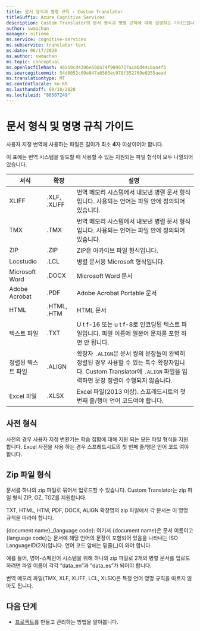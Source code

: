 ```yaml
---
title: 문서 형식과 명명 규칙 - Custom Translator
titleSuffix: Azure Cognitive Services
description: Custom Translator의 문서 형식과 명명 규칙에 대해 설명하는 가이드입니다. 이 개념은 문서 이름을 더 잘 관리 하 고 이름 충돌을 방지 하는 데 도움이 됩니다.
author: swmachan
manager: nitinme
ms.service: cognitive-services
ms.subservice: translator-text
ms.date: 08/17/2020
ms.author: swmachan
ms.topic: conceptual
ms.openlocfilehash: 46a19cd4396e598a74f9099727ac80d44c0a44f5
ms.sourcegitcommit: 54d8052c09e847a6565ec978f352769e8955aead
ms.translationtype: MT
ms.contentlocale: ko-KR
ms.lasthandoff: 08/18/2020
ms.locfileid: "88507249"
---
```

# <a name="document-formats-and-naming-convention-guidance"></a>문서 형식 및 명명 규칙 가이드

사용자 지정 번역에 사용하는 파일은 길이가 최소 **4**자 이상이어야 합니다.

이 표에는 번역 시스템을 빌드할 때 사용할 수 있는 지원되는 파일 형식이 모두 나열되어 있습니다.

| 서식            | 확장   | 설명                                                                                                                                                                                                                                                                    |
|-------------------|--------------|--------------------------------------------------------------------------------------------------------------------------------------------------------------------------------------------------------------------------------------------------------------------------------|
| XLIFF             | .XLF, .XLIFF | 번역 메모리 시스템에서 내보낸 병렬 문서 형식입니다. 사용되는 언어는 파일 안에 정의되어 있습니다.                                                                                                                                                              |
| TMX               | .TMX         | 번역 메모리 시스템에서 내보낸 병렬 문서 형식입니다. 사용되는 언어는 파일 안에 정의되어 있습니다.                                                                                                                                                              |
| ZIP               | .ZIP         | ZIP은 아카이브 파일 형식입니다.                                                                                                                                                                                                        |
| Locstudio         | .LCL         | 병렬 문서용 Microsoft 형식입니다.                                                                                                                                                                                                                                      |
| Microsoft Word    | .DOCX        | Microsoft Word 문서                                                                                                                                                                                                                                                        |
| Adobe Acrobat     | .PDF         | Adobe Acrobat Portable 문서                                                                                                                                                                                                                                                |
| HTML              | .HTML, .HTM  | HTML 문서                                                                                                                                                                                                                                                                  |
| 텍스트 파일         | .TXT         | U t f-16 또는 u t f-8로 인코딩된 텍스트 파일입니다. 파일 이름에 일본어 문자를 포함 하면 안 됩니다.                                                                                                                                                                                        |
| 정렬된 텍스트 파일 | .ALIGN       | 확장자 `.ALIGN`은 문서 쌍의 문장들이 완벽히 정렬된 경우 사용할 수 있는 특수 확장자입니다. Custom Translator에 `.ALIGN` 파일을 입력하면 문장 정렬이 수행되지 않습니다. |
| Excel 파일        | .XLSX        | Excel 파일(2013 이상). 스프레드시트의 첫 번째 줄/행이 언어 코드여야 합니다.                                                                                                                                                                                                                                                      |

## <a name="dictionary-formats"></a>사전 형식

사전의 경우 사용자 지정 변환기는 학습 집합에 대해 지원 되는 모든 파일 형식을 지원 합니다. Excel 사전을 사용 하는 경우 스프레드시트의 첫 번째 줄/행은 언어 코드 여야 합니다.

## <a name="zip-file-formats"></a>Zip 파일 형식

문서를 하나의 zip 파일로 묶어서 업로드할 수 있습니다. Custom Translator는 zip 파일 형식 ZIP, GZ, TGZ를 지원합니다.

TXT, HTML, HTM, PDF, DOCX, ALIGN 확장명의 zip 파일에서 각 문서는 이 명명 규칙을 따라야 합니다.

{document name}\_{language code}: 여기서 {document name}은 문서 이름이고 {language code}는 문서에 해당 언어의 문장이 포함되어 있음을 나타내는 ISO LanguageID(2자)입니다. 언어 코드 앞에는 밑줄(_)이 와야 합니다.

예를 들어, 영어-스페인어 시스템을 위해 하나의 zip 파일로 2개의 병렬 문서를 업로드하려면 파일 이름이 각각 “data_en”과 “data_es”가 되어야 합니다.

번역 메모리 파일(TMX, XLF, XLIFF, LCL, XLSX)은 특정 언어 명명 규칙을 따르지 않아도 됩니다.  

## <a name="next-steps"></a>다음 단계

- [프로젝트](workspace-and-project.md#what-is-a-custom-translator-project)를 만들고 관리하는 방법을 알아봅니다.
